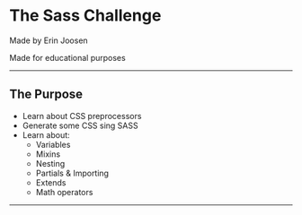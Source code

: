# The Sass Challenge

Made by Erin Joosen

Made for educational purposes

---

## The Purpose

- Learn about CSS preprocessors 
- Generate some CSS sing SASS
- Learn about:
  - Variables
  - Mixins
  - Nesting
  - Partials & Importing
  - Extends
  - Math operators
  
---





